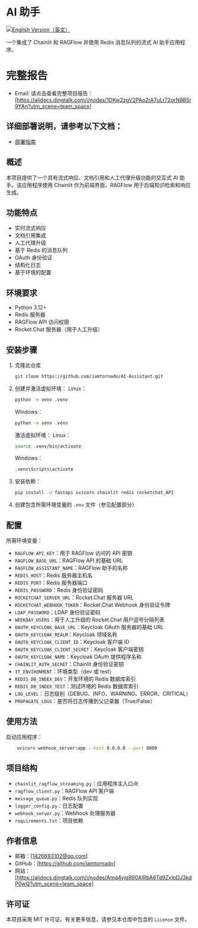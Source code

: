 ﻿# AI 助手

[![English Version（英文）](https://img.shields.io/badge/-English%20Version-blue)](README.md)

一个集成了 Chainlit 和 RAGFlow 并使用 Redis 消息队列的流式 AI 助手应用程序。

# 完整报告
- Email: 请点击查看完整项目报告：[https://alidocs.dingtalk.com/i/nodes/1DKw2zgV2PAo2rA7uLr72orN8B5r9YAn?utm_scene=team_space]

## 详细部署说明，请参考以下文档：
 - [部署指南](https://alidocs.dingtalk.com/i/nodes/0eMKjyp813AopzA7sdjrlg7AVxAZB1Gv)

## 概述
本项目提供了一个具有流式响应、文档引用和人工代理升级功能的交互式 AI 助手。该应用程序使用 Chainlit 作为前端界面，RAGFlow 用于后端知识检索和响应生成。

## 功能特点
- 实时流式响应
- 文档引用集成
- 人工代理升级
- 基于 Redis 的消息队列
- OAuth 身份验证
- 结构化日志
- 基于环境的配置

## 环境要求
- Python 3.12+ 
- Redis 服务器
- RAGFlow API 访问权限
- Rocket.Chat 服务器（用于人工升级）

## 安装步骤
1. 克隆此仓库
   ```bash
   git clone https://github.com/iamtornado/AI-Assistant.git
   ```
2. 创建并激活虚拟环境：
   Linux：
   ```bash
   python -m venv .venv
   ```
   Windows：
   ```bash
   python -m venv .venv
   ```
   激活虚拟环境：
   Linux：
   ```bash
   source .venv/bin/activate
   ```
   Windows：
   ```bash
   .venv\Scripts\activate
   ```

3. 安装依赖：
   ```bash
   pip install -U fastapi uvicorn chainlit redis rocketchat_API
   ```
4. 创建包含所需环境变量的 `.env` 文件（参见配置部分）

## 配置
所需环境变量：
- `RAGFLOW_API_KEY`：用于 RAGFlow 访问的 API 密钥
- `RAGFLOW_BASE_URL`：RAGFlow API 的基础 URL
- `RAGFLOW_ASSISTANT_NAME`：RAGFlow 助手的名称
- `REDIS_HOST`：Redis 服务器主机名
- `REDIS_PORT`：Redis 服务器端口
- `REDIS_PASSWORD`：Redis 身份验证密码
- `ROCKETCHAT_SERVER_URL`：Rocket.Chat 服务器 URL
- `ROCKETCHAT_WEBHOOK_TOKEN`：Rocket.Chat Webhook 身份验证令牌
- `LDAP_PASSWORD`：LDAP 身份验证密码
- `WEEKDAY_USERS`：用于人工升级的 Rocket.Chat 用户逗号分隔列表
- `OAUTH_KEYCLOAK_BASE_URL`：Keycloak OAuth 服务器的基础 URL
- `OAUTH_KEYCLOAK_REALM`：Keycloak 领域名称
- `OAUTH_KEYCLOAK_CLIENT_ID`：Keycloak 客户端 ID
- `OAUTH_KEYCLOAK_CLIENT_SECRET`：Keycloak 客户端密钥
- `OAUTH_KEYCLOAK_NAME`：Keycloak OAuth 提供程序名称
- `CHAINLIT_AUTH_SECRET`：Chainlit 身份验证密钥
- `IT_ENVIRONMENT`：环境类型（dev 或 test）
- `REDIS_DB_INDEX_DEV`：开发环境的 Redis 数据库索引
- `REDIS_DB_INDEX_TEST`：测试环境的 Redis 数据库索引
- `LOG_LEVEL`：日志级别（DEBUG、INFO、WARNING、ERROR、CRITICAL）
- `PROPAGATE_LOGS`：是否将日志传播到父记录器（True/False）

## 使用方法
启动应用程序：
```bash
    uvicorn webhook_server:app --host 0.0.0.0 --port 8000
```

## 项目结构
- `chainlit_ragflow_streaming.py`：应用程序主入口点
- `ragflow_client.py`：RAGFlow API 客户端
- `message_queue.py`：Redis 队列实现
- `logger_config.py`：日志配置
- `webhook_server.py`：Webhook 处理服务器
- `requirements.txt`：项目依赖

## 作者信息

- 邮箱：[1426693102@qq.com]
- GitHub：[https://github.com/iamtornado]
- 网站：[https://alidocs.dingtalk.com/i/nodes/Amq4vjg890AlRbA6Td9ZvlpDJ3kdP0wQ?utm_scene=team_space]

## 许可证
本项目采用 MIT 许可证。有关更多信息，请参见本仓库中包含的 `License` 文件。